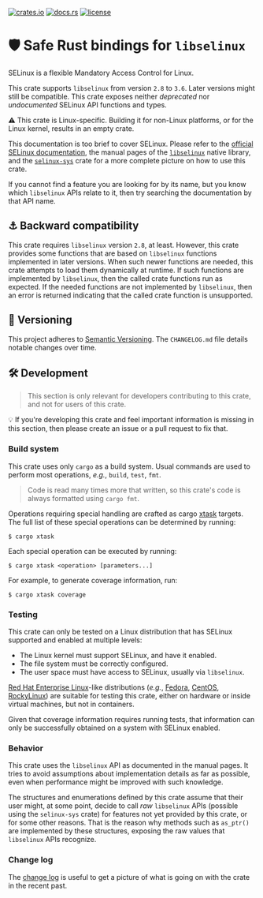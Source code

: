 [![crates.io](https://img.shields.io/crates/v/selinux.svg)](https://crates.io/crates/selinux)
[![docs.rs](https://docs.rs/selinux/badge.svg)](https://docs.rs/selinux)
[![license](https://img.shields.io/github/license/koutheir/selinux?color=black)](https://raw.githubusercontent.com/koutheir/selinux/master/LICENSE.txt)

# 🛡️ Safe Rust bindings for `libselinux`

SELinux is a flexible Mandatory Access Control for Linux.

This crate supports `libselinux` from version `2.8` to `3.6`.
Later versions might still be compatible.
This crate exposes neither *deprecated* nor *undocumented* SELinux API functions
and types.

⚠️ This crate is Linux-specific. Building it for non-Linux platforms, or for
the Linux kernel, results in an empty crate.

This documentation is too brief to cover SELinux.
Please refer to the [official SELinux documentation], the manual pages of
the [`libselinux`] native library, and the [`selinux-sys`] crate for a more
complete picture on how to use this crate.

If you cannot find a feature you are looking for by its name, but you know
which `libselinux` APIs relate to it, then try searching the documentation
by that API name.

## ⚓ Backward compatibility

This crate requires `libselinux` version `2.8`, at least.
However, this crate provides some functions that are based on `libselinux`
functions implemented in later versions.
When such newer functions are needed, this crate attempts to load them
dynamically at runtime.
If such functions are implemented by `libselinux`, then the called crate
functions run as expected.
If the needed functions are not implemented by `libselinux`, then an error is
returned indicating that the called crate function is unsupported.

## 🔢 Versioning

This project adheres to [Semantic Versioning].
The `CHANGELOG.md` file details notable changes over time.

## 🛠️ Development

> This section is only relevant for developers contributing to this crate,
> and not for users of this crate.

💡 If you're developing this crate and feel important information is missing
in this section, then please create an issue or a pull request to fix that.

### Build system

This crate uses only `cargo` as a build system. Usual commands are used to
perform most operations, *e.g.*, `build`, `test`, `fmt`.

> Code is read many times more that written, so this crate's code is always
> formatted using `cargo fmt`.

Operations requiring special handling are crafted as cargo [xtask] targets.
The full list of these special operations can be determined by running:
```shell
$ cargo xtask
```
Each special operation can be executed by running:
```shell
$ cargo xtask <operation> [parameters...]
```
For example, to generate coverage information, run:
```shell
$ cargo xtask coverage
```

### Testing

This crate can only be tested on a Linux distribution that has SELinux
supported and enabled at multiple levels:
- The Linux kernel must support SELinux, and have it enabled.
- The file system must be correctly configured.
- The user space must have access to SELinux, usually via `libselinux`.

[Red Hat Enterprise Linux]-like distributions (*e.g.*, [Fedora], [CentOS],
[RockyLinux]) are suitable for testing this crate, either on hardware or inside
virtual machines, but not in containers.

Given that coverage information requires running tests, that information
can only be successfully obtained on a system with SELinux enabled.

### Behavior

This crate uses the `libselinux` API as documented in the manual pages.
It tries to avoid assumptions about implementation details as far as possible,
even when performance might be improved with such knowledge.

The structures and enumerations defined by this crate assume that their user
might, at some point, decide to call *raw* `libselinux` APIs (possible using
the `selinux-sys` crate) for features not yet provided by this crate, or for
some other reasons. That is the reason why methods such as `as_ptr()` are
implemented by these structures, exposing the raw values that `libselinux`
APIs recognize.

### Change log

The [change log] is useful to get a picture of what is going on with the
crate in the recent past.

[Semantic Versioning]: https://semver.org/spec/v2.0.0.html
[official SELinux documentation]: https://access.redhat.com/documentation/en-us/red_hat_enterprise_linux/8/html/using_selinux/index
[`libselinux`]: https://man7.org/linux/man-pages/man8/selinux.8.html
[`selinux-sys`]: https://docs.rs/selinux-sys/
[xtask]: https://github.com/matklad/cargo-xtask
[Red Hat Enterprise Linux]: https://www.redhat.com/en/technologies/linux-platforms/enterprise-linux
[Fedora]: https://getfedora.org/
[CentOS]: https://www.centos.org/
[RockyLinux]: https://rockylinux.org/
[change log]: https://github.com/koutheir/selinux/blob/master/CHANGELOG.md
